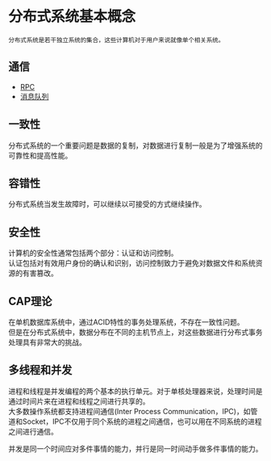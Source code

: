 
# 分布式系统基本概念
    分布式系统是若干独立系统的集合，这些计算机对于用户来说就像单个相关系统。

## 通信
* [RPC](src/main/java/com/libin/rpc)
* [消息队列](src/main/java/com/libin/mq)

## 一致性
分布式系统的一个重要问题是数据的复制，对数据进行复制一般是为了增强系统的可靠性和提高性能。

## 容错性
分布式系统当发生故障时，可以继续以可接受的方式继续操作。

## 安全性
计算机的安全性通常包括两个部分：认证和访问控制。   
认证包括对有效用户身份的确认和识别，访问控制致力于避免对数据文件和系统资源的有害篡改。

## CAP理论
在单机数据库系统中，通过ACID特性的事务处理系统，不存在一致性问题。  
但是在分布式系统中，数据分布在不同的主机节点上，对这些数据进行分布式事务处理具有非常大的挑战。

## 多线程和并发
进程和线程是并发编程的两个基本的执行单元。对于单核处理器来说，处理时间是通过时间片来在进程和线程之间进行共享的。  
大多数操作系统都支持进程间通信(Inter Process Communication，IPC)，如管道和Socket，IPC不仅用于同个系统的进程之间通信，也可以用在不同系统的进程之间进行通信。

并发是同一个时间应对多件事情的能力，并行是同一时间动手做多件事情的能力。
